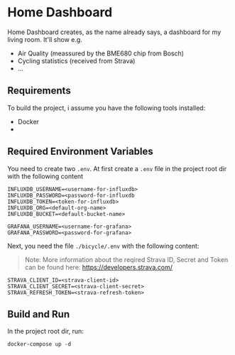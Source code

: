 # Home Dashboard

Home Dashboard creates, as the name already says, a dashboard for my living room. It'll show e.g.
* Air Quality (meassured by the BME680 chip from Bosch)
* Cycling statistics (received from Strava)
* ...

## Requirements

To build the project, i assume you have the following tools installed:
* Docker
* 

## Required Environment Variables

You need to create two `.env`. At first create a `.env` file in the project root dir with the following content
```
INFLUXDB_USERNAME=<username-for-influxdb>
INFLUXDB_PASSWORD=<password-for-influxdb
INFLUXDB_TOKEN=<token-for-influxdb>
INFLUXDB_ORG=<default-org-name>
INFLUXDB_BUCKET=<default-bucket-name>

GRAFANA_USERNAME=<username-for-grafana>
GRAFANA_PASSWORD=<password-for-grafana>
```

Next, you need the file `./bicycle/.env` with the following content:
> Note: More information about the reqired Strava ID, Secret and Token can be found here: https://developers.strava.com/
```
STRAVA_CLIENT_ID=<strava-client-id>
STRAVA_CLIENT_SECRET=<strava-client-secret>
STRAVA_REFRESH_TOKEN=<strava-refresh-token>
```

## Build and Run

In the project root dir, run:
```
docker-compose up -d
```
